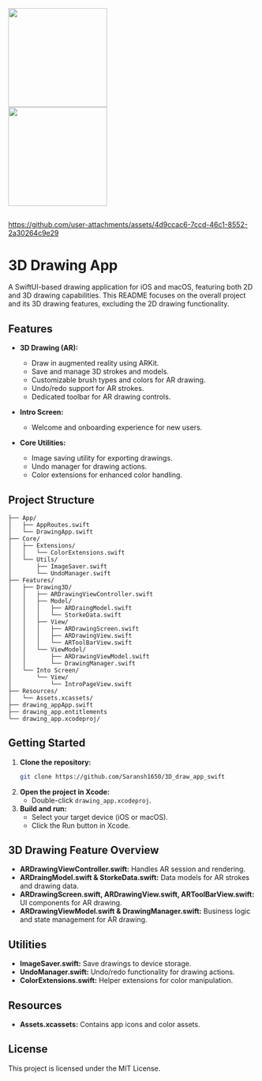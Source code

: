 <img src="https://github.com/user-attachments/assets/90bf44a1-f6bf-4ede-a91a-daadb29fd7c7" width="200" style="padding-right: 200px;"/>
<img src="https://github.com/user-attachments/assets/cadeaeb5-c2f6-4e47-a666-396b8d4e469d" width="200"/>

##
https://github.com/user-attachments/assets/4d9ccac6-7ccd-46c1-8552-2a30264c9e29



# 3D Drawing App

A SwiftUI-based drawing application for iOS and macOS, featuring both 2D and 3D drawing capabilities. This README focuses on the overall project and its 3D drawing features, excluding the 2D drawing functionality.

## Features

- **3D Drawing (AR):**
  - Draw in augmented reality using ARKit.
  - Save and manage 3D strokes and models.
  - Customizable brush types and colors for AR drawing.
  - Undo/redo support for AR strokes.
  - Dedicated toolbar for AR drawing controls.

- **Intro Screen:**
  - Welcome and onboarding experience for new users.

- **Core Utilities:**
  - Image saving utility for exporting drawings.
  - Undo manager for drawing actions.
  - Color extensions for enhanced color handling.

## Project Structure

```drawing_app/
├── App/
│   ├── AppRoutes.swift
│   └── DrawingApp.swift
├── Core/
│   ├── Extensions/
│   │   └── ColorExtensions.swift
│   └── Utils/
│       ├── ImageSaver.swift
│       └── UndoManager.swift
├── Features/
│   ├── Drawing3D/
│   │   ├── ARDrawingViewController.swift
│   │   ├── Model/
│   │   │   ├── ARDraingModel.swift
│   │   │   └── StorkeData.swift
│   │   ├── View/
│   │   │   ├── ARDrawingScreen.swift
│   │   │   ├── ARDrawingView.swift
│   │   │   └── ARToolBarView.swift
│   │   └── ViewModel/
│   │       ├── ARDrawingViewModel.swift
│   │       └── DrawingManager.swift
│   └── Into Screen/
│       └── View/
│           └── IntroPageView.swift
├── Resources/
│   └── Assets.xcassets/
├── drawing_appApp.swift
├── drawing_app.entitlements
└── drawing_app.xcodeproj/
```

## Getting Started

1. **Clone the repository:**
   ```bash
   git clone https://github.com/Saransh1650/3D_draw_app_swift
   ```
2. **Open the project in Xcode:**
   - Double-click `drawing_app.xcodeproj`.
3. **Build and run:**
   - Select your target device (iOS or macOS).
   - Click the Run button in Xcode.

## 3D Drawing Feature Overview

- **ARDrawingViewController.swift:** Handles AR session and rendering.
- **ARDraingModel.swift & StorkeData.swift:** Data models for AR strokes and drawing data.
- **ARDrawingScreen.swift, ARDrawingView.swift, ARToolBarView.swift:** UI components for AR drawing.
- **ARDrawingViewModel.swift & DrawingManager.swift:** Business logic and state management for AR drawing.

## Utilities

- **ImageSaver.swift:** Save drawings to device storage.
- **UndoManager.swift:** Undo/redo functionality for drawing actions.
- **ColorExtensions.swift:** Helper extensions for color manipulation.

## Resources

- **Assets.xcassets:** Contains app icons and color assets.

## License

This project is licensed under the MIT License.
